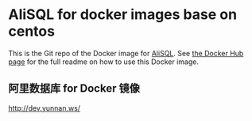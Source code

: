 # AliSQL for docker images base on centos

This is the Git repo of the Docker image for [AliSQL](https://github.com/alibaba/AliSQL). See [the Docker Hub page](https://hub.docker.com/r/tekintian/alisql/) for the full readme on how to use this Docker image.


## 阿里数据库 for Docker 镜像

http://dev.yunnan.ws/
